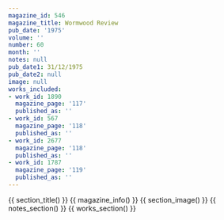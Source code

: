 ```yaml
---
magazine_id: 546
magazine_title: Wormwood Review
pub_date: '1975'
volume: ''
number: 60
month: ''
notes: null
pub_date1: 31/12/1975
pub_date2: null
image: null
works_included:
- work_id: 1890
  magazine_page: '117'
  published_as: ''
- work_id: 567
  magazine_page: '118'
  published_as: ''
- work_id: 2677
  magazine_page: '118'
  published_as: ''
- work_id: 1787
  magazine_page: '119'
  published_as: ''
---
```


{{ section_title() }}
{{ magazine_info() }}
{{ section_image() }}
{{ notes_section() }}
{{ works_section() }}
